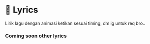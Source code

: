 # 🚀 Lyrics

Lirik lagu dengan animasi ketikan sesuai timing, dm ig untuk req bro..

### Coming soon other lyrics
